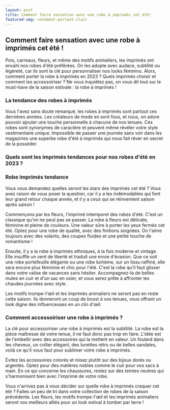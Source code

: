 ```yaml
---
layout: post
title: Comment faire sensation avec une robe à imprimés cet été!
featured-img: vetement-portant-clair
---
```

## Comment faire sensation avec une robe à imprimés cet été !

Pois, carreaux, fleurs, et même des motifs animaliers, les imprimés ont envahi nos robes d'été préférées. On les adopte avec audace, subtilité ou légèreté, car ils sont la clé pour personnaliser nos looks féminins. Alors, comment porter la robe à imprimés en 2023 ? Quels imprimés choisir et comment les accessoiriser ? Ne vous inquiétez pas, on vous dit tout sur le must-have de la saison estivale : la robe à imprimés !

### La tendance des robes à imprimés

Vous l'avez sans doute remarqué, les robes à imprimés sont partout ces dernières années. Les créateurs de mode en sont fous, et nous, on adore pouvoir ajouter une touche personnelle à chacune de nos tenues. Ces robes sont synonymes de caractère et peuvent même révéler votre style vestimentaire unique. Impossible de passer une journée sans voir dans les magazines une superbe robe d'été à imprimés qui nous fait rêver en secret de la posséder.

### Quels sont les imprimés tendances pour nos robes d'été en 2023 ?

### Robe imprimés tendance

Vous vous demandez quelles seront les stars des imprimés cet été ? Vous avez raison de vous poser la question, car il y a les indémodables qui font leur grand retour chaque année, et il y a ceux qui se réinventent saison après saison !

Commençons par les fleurs, l'imprimé intemporel des robes d'été. C'est un classique qu'on ne peut pas se passer. La robe à fleurs est délicate, féminine et pleine de couleurs. Une valeur sûre à porter les yeux fermés cet été. Optez pour une robe de qualité, avec des finitions soignées. On l'aime toujours avec des volants, des coupes fluides et une petite touche de romantisme !

Ensuite, il y a la robe à imprimés ethniques, à la fois moderne et vintage. Elle insuffle un vent de liberté et traduit une envie d'évasion. Que ce soit une robe portefeuille élégante ou une robe bohème, sur un tissu raffiné, elle sera encore plus féminine et chic pour l'été. C'est la robe qu'il faut glisser dans votre valise de vacances sans hésiter. Accompagnez-la de belles mules en cuir et d'un sac en osier, et vous serez prête à affronter les chaudes journées avec style.

Les motifs trompe-l'œil et les imprimés animaliers ne seront pas en reste cette saison. Ils donneront un coup de boost à vos tenues, vous offrant un look digne des influenceuses en un clin d'œil.

### Comment accessoiriser une robe à imprimés ?

La clé pour accessoiriser une robe à imprimés est la subtilité. La robe est la pièce maîtresse de votre tenue, il ne faut donc pas trop en faire. L'idée est de l'embellir avec des accessoires qui la mettent en valeur. Un foulard dans les cheveux, un collier élégant, des lunettes rétro ou de belles sandales, voilà ce qu'il vous faut pour sublimer votre robe à imprimés.

Évitez les accessoires colorés et misez plutôt sur des bijoux dorés ou argentés. Optez pour des matières nobles comme le cuir pour vos sacs à main. En ce qui concerne les chaussures, restez sur des teintes neutres qui s'harmonisent bien avec l'imprimé de votre robe.

Vous n'arrivez pas à vous décider sur quelle robe à imprimés craquer cet été ? Faites un peu de tri dans votre collection de robes de la saison précédente. Les fleurs, les motifs trompe-l'œil et les imprimés animaliers seront vos meilleurs alliés pour un look estival à tomber par terre !